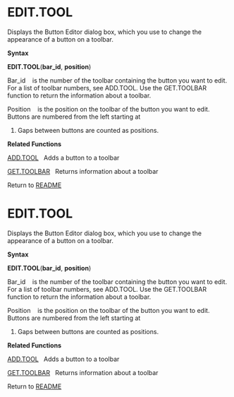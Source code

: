 # EDIT.TOOL

Displays the Button Editor dialog box, which you use to change the
appearance of a button on a toolbar.

**Syntax**

**EDIT.TOOL**(**bar\_id**, **position**)

Bar\_id&nbsp;&nbsp;&nbsp;&nbsp;is the number of the toolbar containing
the button you want to edit. For a list of toolbar numbers, see
ADD.TOOL. Use the GET.TOOLBAR function to return the information about a
toolbar.

Position&nbsp;&nbsp;&nbsp;&nbsp;is the position on the toolbar of the
button you want to edit. Buttons are numbered from the left starting at
1. Gaps between buttons are counted as positions.

**Related Functions**

[ADD.TOOL](ADD.TOOL.md)&nbsp;&nbsp;&nbsp;Adds a button to a toolbar

[GET.TOOLBAR](GET.TOOLBAR.md)&nbsp;&nbsp;&nbsp;Returns information about a toolbar



Return to [README](README.md#E)

# EDIT.TOOL

Displays the Button Editor dialog box, which you use to change the
appearance of a button on a toolbar.

**Syntax**

**EDIT.TOOL**(**bar\_id**, **position**)

Bar\_id&nbsp;&nbsp;&nbsp;&nbsp;is the number of the toolbar containing
the button you want to edit. For a list of toolbar numbers, see
ADD.TOOL. Use the GET.TOOLBAR function to return the information about a
toolbar.

Position&nbsp;&nbsp;&nbsp;&nbsp;is the position on the toolbar of the
button you want to edit. Buttons are numbered from the left starting at
1. Gaps between buttons are counted as positions.

**Related Functions**

[ADD.TOOL](ADD.TOOL.md)&nbsp;&nbsp;&nbsp;Adds a button to a toolbar

[GET.TOOLBAR](GET.TOOLBAR.md)&nbsp;&nbsp;&nbsp;Returns information about a toolbar



Return to [README](README.md#E)


